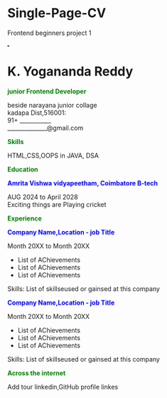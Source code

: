 # Single-Page-CV
Frontend beginners project 1 
<!DOCTYPE html>
<html>
<head>
<title>Single-Page CV</title>
</head>
<body>
<hr style="border: none; height: 2px; background-color: black; margin-top: 20px; margin-bottom: 20px; margin-right: 500px">
<h1> K. Yogananda Reddy </h1>
<p style="color:green";><strong>junior Frontend Developer</strong></p>

<p>
   beside narayana junior collage<br>
   kadapa Dist,516001:<br>
   91+ ___________<br>
   ______________@gmail.com
</p>

<p style="color:green";><strong>Skills</strong></p>

<p>
    HTML,CSS,OOPS in JAVA, DSA 
</p>
   
<p style="color:green";><strong>Education</strong></p>

<p style="color:blue;"><strong>Amrita Vishwa vidyapeetham, Coimbatore B-tech</strong><p>
<p> AUG 2024 to April 2028<br>
   Exciting things are Playing cricket </p>
 
<p style="color:green";><strong>Experience</strong></p>
<p style="color:blue;"><strong>Company Name,Location - job Title</strong><p>
<p> Month 20XX to Month 20XX</p>
<ul>
    <li>List of AChievements</li>
    <li>List of AChievements</li>
    <li>List of AChievements</li>
</ul>
<p> Skills: List of skillseused or gainsed at this company</p>

<p style="color:blue;"><strong>Company Name,Location - job Title</strong><p>
<p> Month 20XX to Month 20XX</p>
<ul>
    <li>List of AChievements</li>
    <li>List of AChievements</li>
    <li>List of AChievements</li>
</ul>
<p> Skills: List of skillseused or gainsed at this company</p>


<p style="color:green";><strong>Across the internet</strong></p>
<p> Add tour linkedin,GitHub profile linkes</p>

</body>
</html>
